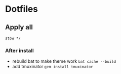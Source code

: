 # Dotfiles

## Apply all

`stow */`

### After install

- rebuild bat to make theme work
  `bat cache --build`
- add tmuxinator
  `gem install tmuxinator`
